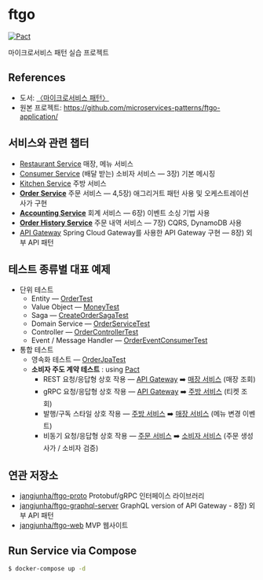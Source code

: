 # ftgo

[![Pact](https://img.shields.io/badge/pact_broker-dashboard-454CF0)](https://pact.ftgo.jangjunha.me/)

마이크로서비스 패턴 실습 프로젝트

## References

* 도서: [〈마이크로서비스 패턴〉][microservices-patterns-book]
* 원본 프로젝트: <https://github.com/microservices-patterns/ftgo-application/>

## 서비스와 관련 챕터

* [Restaurant Service](./ftgo-restaurant-service) 매장, 메뉴 서비스
* [Consumer Service](./ftgo-consumer-service) (배달 받는) 소비자 서비스 — 3장) 기본 메시징
* [Kitchen Service](./ftgo-kitchen-service) 주방 서비스
* [**Order Service**](./ftgo-order-service) 주문 서비스 — 4,5장) 애그리거트 패턴 사용 및 오케스트레이션 사가 구현
* [**Accounting Service**](./ftgo-accounting-service) 회계 서비스 — 6장) 이벤트 소싱 기법 사용
* [**Order History Service**](./ftgo-order-history-service) 주문 내역 서비스 — 7장) CQRS, DynamoDB 사용
* [API Gateway](./ftgo-api-gateway) Spring Cloud Gateway를 사용한 API Gateway 구현 — 8장) 외부 API 패턴

## 테스트 종류별 대표 예제

* 단위 테스트
  * Entity — [OrderTest](./ftgo-order-service/src/test/kotlin/me/jangjunha/ftgo/order_service/domain/OrderTest.kt)
  * Value Object — [MoneyTest](./ftgo-common/src/test/java/me/jangjunha/ftgo/common/MoneyTest.java)
  * Saga — [CreateOrderSagaTest](./ftgo-order-service/src/test/kotlin/me/jangjunha/ftgo/order_service/sagas/createorder/CreateOrderSagaTest.kt)
  * Domain Service — [OrderServiceTest](./ftgo-order-service/src/test/kotlin/me/jangjunha/ftgo/order_service/service/OrderServiceTest.kt)  
  * Controller — [OrderControllerTest](./ftgo-order-service/src/test/kotlin/me/jangjunha/ftgo/order_service/web/OrderControllerTest.kt)
  * Event / Message Handler — [OrderEventConsumerTest](./ftgo-order-service/src/test/kotlin/me/jangjunha/ftgo/order_service/messaging/OrderEventConsumerTest.kt)
* 통합 테스트
  * 영속화 테스트 — [OrderJpaTest](./ftgo-order-service/src/integration-test/kotlin/me/jangjunha/ftgo/order_service/domain/OrderJpaTest.kt)
  * **소비자 주도 계약 테스트** : using [Pact][pact]
    * REST 요청/응답형 상호 작용 — [API Gateway](./ftgo-api-gateway/src/test/kotlin/me/jangjunha/ftgo/apigateway/proxies/RestaurantServicePactTest.kt) ➡️ [매장 서비스](./ftgo-restaurant-service/src/test/java/me/jangjunha/ftgo/restaurant_service/HttpPactProviderTest.java) (매장 조회)
    * gRPC 요청/응답형 상호 작용 — [API Gateway](./ftgo-api-gateway/src/test/kotlin/me/jangjunha/ftgo/apigateway/proxies/KitchenServicePactTest.kt) ➡️ [주방 서비스](./ftgo-kitchen-service/src/test/java/me/jangjunha/ftgo/kitchen_service/GrpcPactProviderTest.java) (티켓 조회)
    * 발행/구독 스타일 상호 작용 — [주방 서비스](./ftgo-kitchen-service/src/test/java/me/jangjunha/ftgo/kitchen_service/RestaurantServicePactTest.java) ➡️ [매장 서비스](./ftgo-restaurant-service/src/test/java/me/jangjunha/ftgo/restaurant_service/MessagingPactProviderTest.java) (메뉴 변경 이벤트) 
    * 비동기 요청/응답형 상호 작용 — [주문 서비스](./ftgo-order-service/src/test/kotlin/me/jangjunha/ftgo/order_service/sagaparticipants/ConsumerTestProxyPactTest.kt) ➡️ [소비자 서비스](./ftgo-consumer-service/src/test/kotlin/me/jangjunha/ftgo/consumer_service/CommandPactProviderTest.kt) (주문 생성 사가 / 소비자 검증) 


## 연관 저장소

* [jangjunha/ftgo-proto][ftgo-proto] Protobuf/gRPC 인터페이스 라이브러리
* [jangjunha/ftgo-graphql-server][ftgo-graphql-server] GraphQL version of API Gateway - 8장) 외부 API 패턴
* [jangjunha/ftgo-web][ftgo-web] MVP 웹사이트

## Run Service via Compose

```bash
$ docker-compose up -d
```

[microservices-patterns-book]: https://microservices.io/book
[ftgo-proto]: https://github.com/jangjunha/ftgo-proto/
[ftgo-graphql-server]: https://github.com/jangjunha/ftgo-graphql-server/
[ftgo-web]: https://github.com/jangjunha/ftgo-web/
[pact]: https://docs.pact.io
